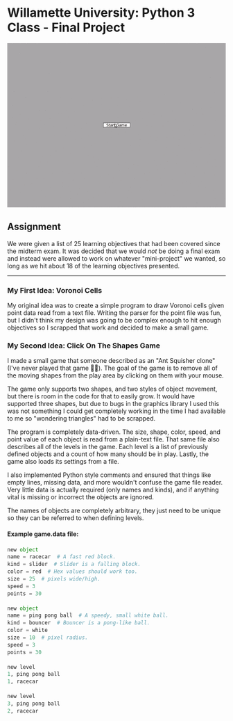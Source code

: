 # Willamette University: Python 3 Class - Final Project

![Gameplay Demo](https://github.com/roboticforest/school-work-graveyard/blob/main/wu-python-final-project/media/gameplay-demo-converted-by-ezgif.com-gif-maker.gif "Gameplay Demo")

## Assignment

We were given a list of 25 learning objectives that had been covered since the midterm exam. It was decided that we would *not* be doing a final exam and instead were allowed to work on whatever "mini-project" we wanted, so long as we hit about 18 of the learning objectives presented.

---

### My First Idea: Voronoi Cells

My original idea was to create a simple program to draw Voronoi cells given point data read from a text file. Writing the parser for the point file was fun, but I didn't think my design was going to be complex enough to hit enough objectives so I scrapped that work and decided to make a small game.

### My Second Idea: Click On The Shapes Game

I made a small game that someone described as an "Ant Squisher clone" (I've never played that game 🤷‍♂️). The goal of the game is to remove all of the moving shapes from the play area by clicking on them with your mouse.

The game only supports two shapes, and two styles of object movement, but there is room in the code for that to easily grow. It would have supported three shapes, but due to bugs in the graphics library I used this was not something I could get completely working in the time I had available to me so "wondering triangles" had to be scrapped.

The program is completely data-driven. The size, shape, color, speed, and point value of each object is read from a plain-text file. That same file also describes all of the levels in the game. Each level is a list of previously defined objects and a count of how many should be in play. Lastly, the game also loads its settings from a file.

I also implemented Python style comments and ensured that things like empty lines, missing data, and more wouldn't confuse the game file reader. Very little data is actually required (only names and kinds), and if anything vital is missing or incorrect the objects are ignored.

The names of objects are completely arbitrary, they just need to be unique so they can be referred to when defining levels.

#### Example game.data file:

```python
new object
name = racecar  # A fast red block.
kind = slider  # Slider is a falling block.
color = red  # Hex values should work too.
size = 25  # pixels wide/high.
speed = 3
points = 30

new object
name = ping pong ball  # A speedy, small white ball.
kind = bouncer  # Bouncer is a pong-like ball.
color = white
size = 10  # pixel radius.
speed = 3
points = 30

new level
1, ping pong ball
1, racecar

new level
3, ping pong ball
2, racecar
```
